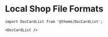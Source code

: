 # Local Shop File Formats

```mdx-code-block
import DocCardList from '@theme/DocCardList';

<DocCardList />
```

